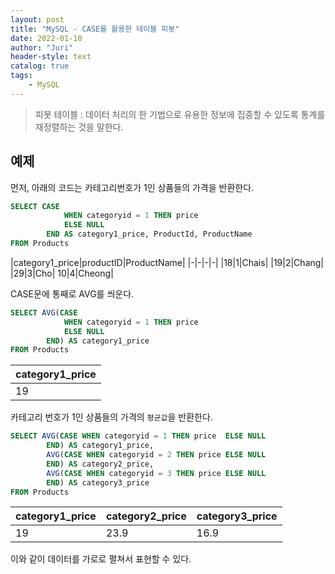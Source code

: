 ```yaml
---
layout: post
title: "MySQL - CASE를 활용한 테이블 피봇"
date: 2022-01-10
author: "Juri"
header-style: text
catalog: true
tags:
    - MySQL
---
```


> 피봇 테이블 : 데이터 처리의 한 기법으로 유용한 정보에 집중할 수 있도록 통계를 재정렬하는 것을 말한다.

## 예제 

먼저, 아래의 코드는 카테고리번호가 1인 상품들의 가격을 반환한다.
```sql
SELECT CASE 
			WHEN categoryid = 1 THEN price
			ELSE NULL 
		END AS category1_price, ProductId, ProductName
FROM Products
```

|category1_price|productID|ProductName|
|-|-|-|-|
|18|1|Chais|
|19|2|Chang|
|29|3|Cho|
10|4|Cheong|

CASE문에 통째로 AVG를 씌운다.

```sql
SELECT AVG(CASE 
			WHEN categoryid = 1 THEN price
			ELSE NULL 
		END) AS category1_price
FROM Products
```

|category1_price|
|-|
|19|

카테고리 번호가 1인 상품들의 가격의 `평균값`을 반환한다.

```sql
SELECT AVG(CASE WHEN categoryid = 1 THEN price	ELSE NULL 
		END) AS category1_price,
		AVG(CASE WHEN categoryid = 2 THEN price	ELSE NULL 
		END) AS category2_price,
		AVG(CASE WHEN categoryid = 3 THEN price	ELSE NULL 
		END) AS category3_price
FROM Products
```

|category1_price|category2_price|category3_price|
|-|-|-|
|19|23.9|16.9|

이와 같이 데이터를 가로로 펼쳐서 표현할 수 있다.
